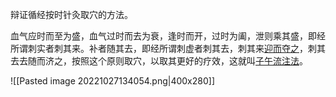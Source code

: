 辩证循经按时针灸取穴的方法。

血气应时而至为盛，血气过时而去为衰，逢时而开，过时为阖，泄则乘其盛，即经所谓刺实者刺其来。补者随其去，即经所谓刺虚者刺其去，刺其来[迎而夺之](https://baike.baidu.com/item/%E8%BF%8E%E8%80%8C%E5%A4%BA%E4%B9%8B?fromModule=lemma_inlink)，刺其去去随而济之，按照这个原则取穴，以取其更好的疗效，这就叫[子午流注法](https://baike.baidu.com/item/%E5%AD%90%E5%8D%88%E6%B5%81%E6%B3%A8%E6%B3%95?fromModule=lemma_inlink)。


![[Pasted image 20221027134054.png|400x280]]












